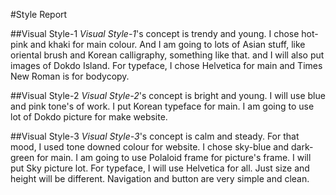 #Style Report

##Visual Style-1
*Visual Style-1*'s concept is trendy and young. I chose hot-pink and khaki for main colour. And I am going to lots of Asian stuff, like oriental brush and Korean calligraphy, something like that. and I will also put images of Dokdo Island. For typeface, I chose Helvetica for main and Times New Roman is for bodycopy.

##Visual Style-2
*Visual Style-2*'s concept is bright and young. I will use blue and pink tone's of work. I put Korean typeface for main. I am going to use lot of Dokdo picture for make website. 

##Visual Style-3
*Visual Style-3*'s concept is calm and steady. For that mood, I used tone downed colour for website. I chose sky-blue and dark-green for main. I am going to use Polaloid frame for picture's frame. I will put Sky picture lot. For typeface, I will use Helvetica for all. Just size and height will be different. Navigation and button are very simple and clean.